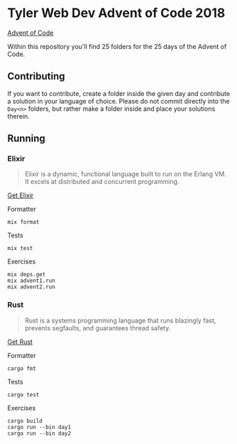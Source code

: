 # Tyler Web Dev Advent of Code 2018

[Advent of Code](http://adventofcode.com)

Within this repository you'll find 25 folders for the 25 days of the Advent of Code.

## Contributing

If you want to contribute, create a folder inside the given day and contribute a solution in your language of choice.
Please do not commit directly into the `Day<n>` folders, but rather make a folder inside and place your solutions therein.

## Running

### Elixir
> Elixir is a dynamic, functional language built to run on the Erlang VM. It excels at distributed and concurrent programming.

[Get Elixir](http://elixir-lang.github.io/)

Formatter
```
mix format
```
Tests
```
mix test
```
Exercises
```
mix deps.get
mix advent1.run
mix advent2.run
```

### Rust
> Rust is a systems programming language that runs blazingly fast, prevents segfaults, and guarantees thread safety.

[Get Rust](https://www.rust-lang.org/en-US/)

Formatter
```
cargo fmt
```
Tests
```
cargo test
```
Exercises
```
cargo build
cargo run --bin day1
cargo run --bin day2
```
